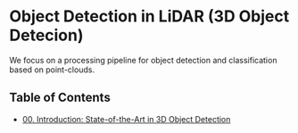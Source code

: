 # Object Detection in LiDAR (3D Object Detecion)

We focus on  a processing pipeline for object detection and classification based on point-clouds.

## Table of Contents

- [00. Introduction: State-of-the-Art in 3D Object Detection](00_3d_object_detection.md)
